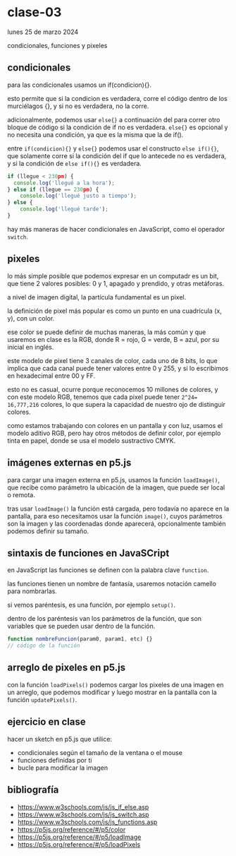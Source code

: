 # clase-03

lunes 25 de marzo 2024

condicionales, funciones y pixeles

## condicionales

para las condicionales usamos un if(condicion){}.

esto permite que si la condicion es verdadera, corre el código dentro de los murciélagos {}, y si no es verdadera, no la corre.

adicionalmente, podemos usar `else{}` a continuación del para correr otro bloque de código si la condición de if no es verdadera. `else{}` es opcional y no necesita una condición, ya que es la misma que la de if().

entre `if(condicion){}` y `else{}` podemos usar el constructo `else if(){}`,
que solamente corre si la condición del if que lo antecede no es verdadera, y si la condición de `else if(){}` es verdadera.

```js
if (llegue < 230pm) {
  console.log('llegué a la hora');
} else if (llegue == 230pm) {
    console.log('llegué justo a tiempo');
} else {
    console.log('llegué tarde');
}
```

hay más maneras de hacer condicionales en JavaScript, como el operador `switch`.

## pixeles

lo más simple posible que podemos expresar en un computadr es un bit, que tiene 2 valores posibles: 0 y 1, apagado y prendido, y otras metáforas.

a nivel de imagen digital, la partícula fundamental es un pixel.

la definición de pixel más popular es como un punto en una cuadrícula (x, y), con un color.

ese color se puede definir de muchas maneras, la más común y que usaremos en clase es la RGB, donde R = rojo, G = verde, B = azul, por su inicial en inglés.

este modelo de pixel tiene 3 canales de color, cada uno de 8 bits, lo que implica que cada canal puede tener valores entre 0 y 255, y si lo escribimos en hexadecimal entre 00 y FF.

esto no es casual, ocurre porque reconocemos 10 millones de colores, y con este modelo RGB, tenemos que cada pixel puede tener `2^24= 16,777,216` colores, lo que supera la capacidad de nuestro ojo de distinguir colores.

como estamos trabajando con colores en un pantalla y con luz, usamos el modelo aditivo RGB, pero hay otros métodos de definir color, por ejemplo tinta en papel, donde se usa el modelo sustractivo CMYK.

## imágenes externas en p5.js

para cargar una imagen externa en p5.js, usamos la función `loadImage()`, que recibe como parámetro la ubicación de la imagen, que puede ser local o remota.

tras usar `loadImage()` la función está cargada, pero todavía no aparece en la pantalla, para eso necesitamos usar la función `image()`, cuyos parámetros son la imagen y las coordenadas donde aparecerá, opcionalmente también podemos definir su tamaño.

## sintaxis de funciones en JavaSCript

en JavaScript las funciones se definen con la palabra clave `function`.

las funciones tienen un nombre de fantasía, usaremos notación camello para nombrarlas.

si vemos paréntesis, es una función, por ejemplo `setup()`.

dentro de los paréntesis van los parámetros de la función, que son variables que se pueden usar dentro de la función.

```javascript
function nombreFuncion(param0, param1, etc) {}
// código de la función
```

## arreglo de pixeles en p5.js

con la función `loadPixels()` podemos cargar los pixeles de una imagen en un arreglo, que podemos modificar y luego mostrar en la pantalla con la función `updatePixels()`.

## ejercicio en clase

hacer un sketch en p5.js que utilice:

- condicionales según el tamaño de la ventana o el mouse
- funciones definidas por ti
- bucle para modificar la imagen

## bibliografía

- <https://www.w3schools.com/js/js_if_else.asp>
- <https://www.w3schools.com/js/js_switch.asp>
- <https://www.w3schools.com/js/js_functions.asp>
- <https://p5js.org/reference/#/p5/color>
- <https://p5js.org/reference/#/p5/loadImage>
- <https://p5js.org/reference/#/p5/loadPixels>
